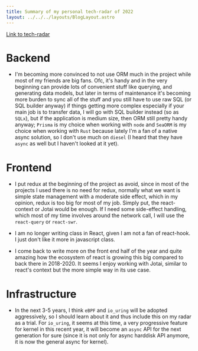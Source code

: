 ```yaml
---
title: Summary of my personal tech-radar of 2022
layout: ../../../layouts/BlogLayout.astro
---
```


[Link to tech-radar](../../../../tech-radar)

# Backend
- I'm becoming more convinced to not use ORM much in the project while most of my friends are big fans. Ofc, it's handy and
in the very beginning can provide lots of convenient stuff like querying, and generating data models, but later in terms of maintenance it's becoming more burden to sync all of the stuff and you still have to use raw SQL (or SQL builder anyway) if things getting more complex especially if your main job is to transfer data, I will go with SQL builder instead (so as `SQLx`), but if the application is medium size, then ORM still pretty handy anyway; `Prisma` is my choice when working with `node` and `SeaORM` is my choice when working with `Rust` because lately I'm a fan of a native async solution, so I don't use much on `diesel` (I heard that they have `async` as well
but I haven't looked at it yet).

# Frontend

- I put redux at the beginning of the project as avoid, since in most of the projects I used there is no need for redux, normally what we want is simple state management with a moderate side effect, which in my opinion, redux is too big for most of my job. Simply put, the react-context or Jotai would be enough. If I need some side-effect handling, which most of my time involves around the network call, I will use the `react-query` or `react-swr`.

- I am no longer writing class in React, given I am not a fan of react-hook. I just don't like it more in javascript class.

- I come back to write more on the front end half of the year and quite amazing how the ecosystem of react is growing this big compared to back there in 2018-2020. It seems I enjoy working with Jotai, similar to react's context but the more simple way in its use case.

# Infrastructure

- In the next 3-5 years, I think `eBPF` and `io_uring` will be adopted aggressively, so I should learn about it and
thus include this on my radar as a trial. For `io_uring`, it seems at this time, a very progressive feature for kernel in this recent year, it will become an `async` API for the next generation for sure (since it is not only for async harddisk API anymore, it is now the general async for kernel).
